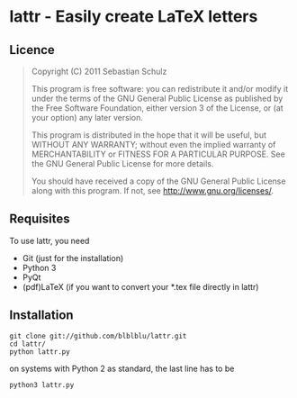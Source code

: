 lattr - Easily create LaTeX letters
===================================

Licence
-------

>    Copyright (C) 2011  Sebastian Schulz
>
>    This program is free software: you can redistribute it and/or modify
>    it under the terms of the GNU General Public License as published by
>    the Free Software Foundation, either version 3 of the License, or
>    (at your option) any later version.
>
>    This program is distributed in the hope that it will be useful,
>    but WITHOUT ANY WARRANTY; without even the implied warranty of
>    MERCHANTABILITY or FITNESS FOR A PARTICULAR PURPOSE.  See the
>    GNU General Public License for more details.
>
>    You should have received a copy of the GNU General Public License
>    along with this program.  If not, see <http://www.gnu.org/licenses/>.

Requisites
----------

To use lattr, you need

- Git (just for the installation)
- Python 3
- PyQt
- (pdf)LaTeX (if you want to convert your *.tex file directly in lattr)

Installation
------------

	git clone git://github.com/blblblu/lattr.git
	cd lattr/
	python lattr.py

on systems with Python 2 as standard, the last line has to be

	python3 lattr.py
